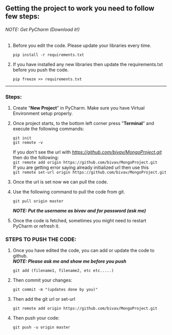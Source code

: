 ## Getting the project to work you need to follow few steps:

###### NOTE: Get PyCharm (Download it!)

1. Before you edit the code. Please update your libraries every time.

    ```pip install -r requirements.txt```

2. If you have installed any new libraries then update the requirements.txt before you push the code.

    ```pip freeze >> requirements.txt```

__________________________________________________________________

### Steps:
1. Create "**New Project**" in PyCharm. Make sure you have Virtual Environment setup properly.
2. Once project starts, to the bottom left corner press "**Terminal**" and execute the following commands:

    ```git init```\
    ```git remote -v```
    
    If you don't see the url with *https://github.com/bivav/MongoProject.git* \
    then do the following:\
    ```git remote add origin https://github.com/bivav/MongoProject.git```\
    If you are getting error saying already initialized url then use this \
    ```git remote set-url origin https://github.com/bivav/MongoProject.git```
3. Once the url is set now we can pull the code.
4. Use the following command to pull the code from git.

    ```git pull origin master```
    
    ***NOTE: Put the username as bivav and for password (ask me)***
    
5. Once the code is fetched, sometimes you might need to restart PyCharm or refresh it.


### STEPS TO PUSH THE CODE:
1. Once you have edited the code, you can add or update the code to github.\
    ***NOTE: Please ask me and show me before you push***
    
    ```git add (filename1, filename2, etc etc.....)```
    
2. Then commit your changes:

    ```git commit -m "(updates done by you)"```
 
3. Then add the git url or set-url
    
    ```git remote add origin https://github.com/bivav/MongoProject.git```

4. Then push your code:

    ```git push -u origin master```
    
    